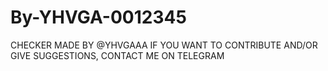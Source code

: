 # By-YHVGA-0012345
CHECKER MADE BY @YHVGAAA
IF YOU WANT TO CONTRIBUTE AND/OR GIVE SUGGESTIONS, CONTACT ME ON TELEGRAM
